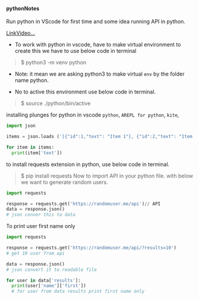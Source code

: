 #### pythonNotes
Run python in VScode for first time and some idea running API in python.

[LinkVideo...](https://www.youtube.com/watch?v=W--_EOzdTHk)

* To work with python in vscode, have to make virtual environment to create this we have to use below code in terminal

> $ python3 -m venv python

* Note: it mean we are asking python3 to make virtual `env` by the folder name python.

* No to active this environment use below code in terminal.

> $ source ./python/bin/active

installing plunges for python in vscode `python`, `AREPL for python`, `kite`,

```python
import json

items = json.loads ('[{"id":1,"text": "Item 1"}, {"id":2,"text": "Item 2"}, {"id":3,"text": "Item 3"}]')

for item in items:
  print(item['text'])
```
to install requests extension in python, use below code in terminal.

> $ pip install requests
Now to import API in your python file.
with below we want to generate random users.
```python
import requests

response = requests.get('https://randomuser.me/api')// API
data = response.json()
# json conver this to data
```
To print user first name only

```python
import requests

response = requests.get('https://randomuser.me/api/?results=10')
# get 10 user from api

data = response.json()
# json convert it to readable file

for user in data['results']:
  print(user['name']['first'])
  # for user from data results print first name only
```

